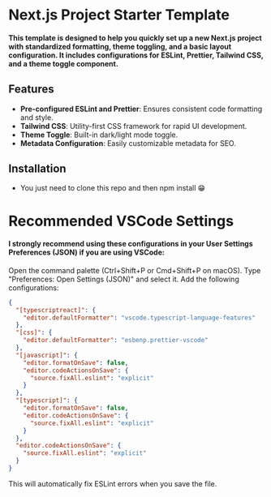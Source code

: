 # Next.js Project Starter Template

#### This template is designed to help you quickly set up a new Next.js project with standardized formatting, theme toggling, and a basic layout configuration. It includes configurations for ESLint, Prettier, Tailwind CSS, and a theme toggle component.

## Features

- **Pre-configured ESLint and Prettier**: Ensures consistent code formatting and style.
- **Tailwind CSS**: Utility-first CSS framework for rapid UI development.
- **Theme Toggle**: Built-in dark/light mode toggle.
- **Metadata Configuration**: Easily customizable metadata for SEO.

## Installation

- You just need to clone this repo and then npm install 😁

# Recommended VSCode Settings
#### I strongly recommend using these configurations in your User Settings Preferences (JSON) if you are using VSCode:

Open the command palette (Ctrl+Shift+P or Cmd+Shift+P on macOS).
Type "Preferences: Open Settings (JSON)" and select it.
Add the following configurations:
````json
{
  "[typescriptreact]": {
    "editor.defaultFormatter": "vscode.typescript-language-features"
  },
  "[css]": {
    "editor.defaultFormatter": "esbenp.prettier-vscode"
  },
  "[javascript]": {
    "editor.formatOnSave": false,
    "editor.codeActionsOnSave": {
      "source.fixAll.eslint": "explicit"
    }
  },
  "[typescript]": {
    "editor.formatOnSave": false,
    "editor.codeActionsOnSave": {
      "source.fixAll.eslint": "explicit"
    }
  },
  "editor.codeActionsOnSave": {
    "source.fixAll.eslint": "explicit"
  }
}
````
This will automatically fix ESLint errors when you save the file.

